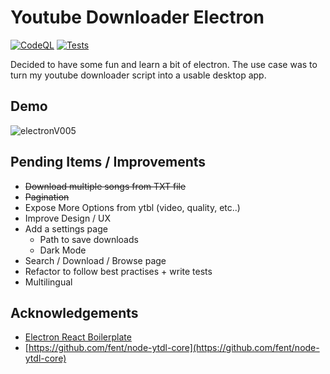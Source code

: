 # Youtube Downloader Electron

[![CodeQL](https://github.com/teofanis/ElectronYoutubeDownloader/actions/workflows/codeql-analysis.yml/badge.svg)](https://github.com/teofanis/ElectronYoutubeDownloader/actions/workflows/codeql-analysis.yml)
[![Tests](https://github.com/teofanis/ElectronYoutubeDownloader/actions/workflows/test.yml/badge.svg)](https://github.com/teofanis/ElectronYoutubeDownloader/actions/workflows/test.yml)

Decided to have some fun and learn a bit of electron.
The use case was to turn my youtube downloader script into a usable desktop app.

## Demo

![electronV005](https://user-images.githubusercontent.com/47872542/195666060-e0da23ad-dd08-4892-9ff8-ed8e5c18ca42.gif)

## Pending Items / Improvements

- ~~Download multiple songs from TXT file~~
- ~~Pagination~~
- Expose More Options from ytbl (video, quality, etc..)
- Improve Design / UX
- Add a settings page
  - Path to save downloads
  - Dark Mode
- Search / Download / Browse page
- Refactor to follow best practises + write tests
- Multilingual

## Acknowledgements

- [Electron React Boilerplate](https://github.com/electron-react-boilerplate/electron-react-boilerplate)
- [https://github.com/fent/node-ytdl-core](https://github.com/fent/node-ytdl-core)
